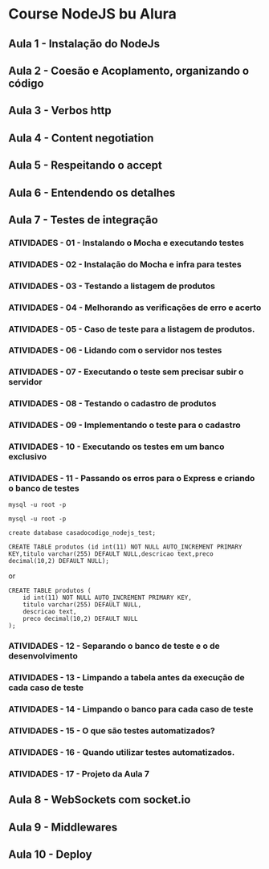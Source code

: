 # Course NodeJS bu Alura


## Aula 1 - Instalação do NodeJs


## Aula 2 - Coesão e Acoplamento, organizando o código


## Aula 3 - Verbos http


## Aula 4 - Content negotiation


## Aula 5 - Respeitando o accept


## Aula 6 - Entendendo os detalhes


## Aula 7 - Testes de integração

### ATIVIDADES - 01 - Instalando o Mocha e executando testes


### ATIVIDADES - 02 - Instalação do Mocha e infra para testes


### ATIVIDADES - 03 - Testando a listagem de produtos


### ATIVIDADES - 04 - Melhorando as verificações de erro e acerto


### ATIVIDADES - 05 - Caso de teste para a listagem de produtos.


### ATIVIDADES - 06 - Lidando com o servidor nos testes


### ATIVIDADES - 07 - Executando o teste sem precisar subir o servidor


### ATIVIDADES - 08 - Testando o cadastro de produtos


### ATIVIDADES - 09 - Implementando o teste para o cadastro


### ATIVIDADES - 10 - Executando os testes em um banco exclusivo


### ATIVIDADES - 11 - Passando os erros para o Express e criando o banco de testes

```
mysql -u root -p
```

```
mysql -u root -p
```

```
create database casadocodigo_nodejs_test;
```

```
CREATE TABLE produtos (id int(11) NOT NULL AUTO_INCREMENT PRIMARY KEY,titulo varchar(255) DEFAULT NULL,descricao text,preco decimal(10,2) DEFAULT NULL);
```
or
```
CREATE TABLE produtos (
    id int(11) NOT NULL AUTO_INCREMENT PRIMARY KEY,
    titulo varchar(255) DEFAULT NULL,
    descricao text,
    preco decimal(10,2) DEFAULT NULL
);
```


### ATIVIDADES - 12 - Separando o banco de teste e o de desenvolvimento


### ATIVIDADES - 13 - Limpando a tabela antes da execução de cada caso de teste


### ATIVIDADES - 14 - Limpando o banco para cada caso de teste


### ATIVIDADES - 15 - O que são testes automatizados?


### ATIVIDADES - 16 - Quando utilizar testes automatizados.


### ATIVIDADES - 17 - Projeto da Aula 7



## Aula 8 - WebSockets com socket.io


## Aula 9 - Middlewares


## Aula 10 - Deploy


